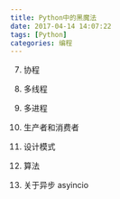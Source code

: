 ```yaml
---
title: Python中的黑魔法
date: 2017-04-14 14:07:22
tags: [Python]
categories: 编程
---
```

7. 协程

8. 多线程

9. 多进程

10. 生产者和消费者

11. 设计模式

12. 算法

13. 关于异步 asyincio

